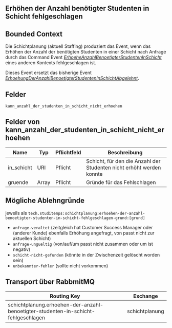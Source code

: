 ## Erhöhen der Anzahl benötigter Studenten in Schicht fehlgeschlagen

## Bounded Context

Die Schichtplanung (aktuell Staffing) produziert das Event, wenn das Erhöhen der Anzahl der benötigten Studenten in einer Schicht nach Anfrage durch das Command Event [_ErhoeheAnzahlBenoetigterStudentenInSchicht_](../../../schichtplanung/events/erhoehe-anzahl-benoetigter-studenten-in-schicht/README.md) eines anderen Kontexts fehlgeschlagen ist.

Dieses Event ersetzt das bisherige Event [_ErhoehungDerAnzahlBenoetigterStudentenInSchichtAbgelehnt_](../../../schichtplanung/events/erhoehung-der-anzahl-benoetigter-studenten-in-schicht-abgelehnt/README.md).

## Felder

`kann_anzahl_der_studenten_in_schicht_nicht_erhoehen`

## Felder von kann_anzahl_der_studenten_in_schicht_nicht_erhoehen

| Name       | Typ   | Pflichtfeld | Beschreibung                                                         |
| ---------- | ----- | ----------- | -------------------------------------------------------------------- |
| in_schicht | URI   | Pflicht     | Schicht, für den die Anzahl der Studenten nicht erhöht werden konnte |
| gruende    | Array | Pflicht     | Gründe für das Fehlschlagen                                          |

## Mögliche Ablehngründe

jeweils als `tech.studitemps:schichtplanung:erhoehen-der-anzahl-benoetigter-studenten-in-schicht-fehlgeschlagen-grund:[grund]`

-   `anfrage-veraltet` (zeitgleich hat Customer Success Manager oder (anderer Kunde) ebenfalls Erhöhung angefragt, von passt nicht zur aktuellen Schicht)
-   `anfrage-ungueltig` (von/auf/um passt nicht zusammen oder um ist negativ)
-   `schicht-nicht-gefunden` (könnte in der Zwischenzeit gelöscht worden sein)
-   `unbekannter-fehler` (sollte nicht vorkommen)

## Transport über RabbmitMQ

| Routing Key                                                                        | Exchange       |
| ---------------------------------------------------------------------------------- | -------------- |
| schichtplanung.erhoehen-der-anzahl-benoetigter-studenten-in-schicht-fehlgeschlagen | schichtplanung |

